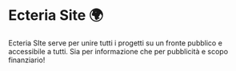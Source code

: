 # Ecteria Site 🌍

Ecteria SIte serve per unire tutti i progetti su un fronte pubblico e accessibile a tutti.
Sia per informazione che per pubblicità e scopo finanziario!